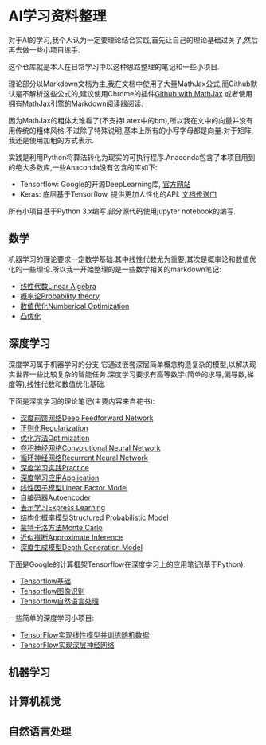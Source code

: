 # AI学习资料整理

对于AI的学习,我个人认为一定要理论结合实践,首先让自己的理论基础过关了,然后再去做一些小项目练手.

这个仓库就是本人在日常学习中以这种思路整理的笔记和一些小项目.

理论部分以Markdown文档为主,我在文档中使用了大量MathJax公式,而Github默认是不解析这些公式的,建议使用Chrome的插件[Github with MathJax](https://chrome.google.com/webstore/detail/github-with-mathjax/ioemnmodlmafdkllaclgeombjnmnbima/related).或者使用拥有MathJax引擎的Markdown阅读器阅读.

因为MathJax的粗体太难看了(不支持Latex中的bm),所以我在文中的向量并没有用传统的粗体风格.不过除了特殊说明,基本上所有的小写字母都是向量.对于矩阵,我还是使用加粗的方式表示.

实践是利用Python将算法转化为现实的可执行程序.Anaconda包含了本项目用到的绝大多数库,一些Anaconda没有包含的库如下:

- Tensorflow: Google的开源DeepLearning库, [官方网站](https://www.tensorflow.org/)
- Keras: 底层基于Tensorflow, 提供更加人性化的API. [文档传送门](https://keras.io/)

所有小项目基于Python 3.x编写.部分源代码使用jupyter notebook的编写.

## 数学

机器学习的理论要求一定数学基础.其中线性代数尤为重要,其次是概率论和数值优化的一些理论.所以我一开始整理的是一些数学相关的markdown笔记:

- [线性代数Linear Algebra](mathematics/linear_algebra.md)
- [概率论Probability theory](mathematics/probability_theory.md)
- [数值优化Numberical Optimization](mathematics/numerical_optimization.md)
- [凸优化]()

## 深度学习

深度学习属于机器学习的分支,它通过嵌套深层简单概念构造复杂的模型,以解决现实世界一些比较复杂的智能任务.深度学习要求有高等数学(简单的求导,偏导数,梯度等),线性代数和数值优化基础.

下面是深度学习的理论笔记(主要内容来自花书):

- [深度前馈网络Deep Feedforward Network](deep_learning/notes/mlp.md)
- [正则化Regularization](deep_learning/notes/regularization.md)
- [优化方法Optimization](deep_learning/notes/optimization.md)
- [卷积神经网络Convolutional Neural Network](deep_learning/notes/cnn.md)
- [循环神经网络Recurrent Neural Network](deep_learning/notes/rnn.md)
- [深度学习实践Practice]()
- [深度学习应用Application]()
- [线性因子模型Linear Factor Model]()
- [自编码器Autoencoder]()
- [表示学习Express Learning]()
- [结构化概率模型Structured Probabilistic Model]()
- [蒙特卡洛方法Monte Carlo]()
- [近似推断Approximate Inference]()
- [深度生成模型Depth Generation Model]()

下面是Google的计算框架Tensorflow在深度学习上的应用笔记(基于Python):

- [Tensorflow基础](deep_learning/notes/tf_basic.md)
- [Tensorflow图像识别]()
- [Tensorflow自然语言处理]()

一些简单的深度学习小项目:

- [TensorFlow实现线性模型并训练随机数据](deep_learning/tf_projects/linear_model.py)
- [TensorFlow实现深层神经网络](deep_learning/tf_projecrs/deep_nn.py)

## 机器学习

## 计算机视觉

## 自然语言处理
